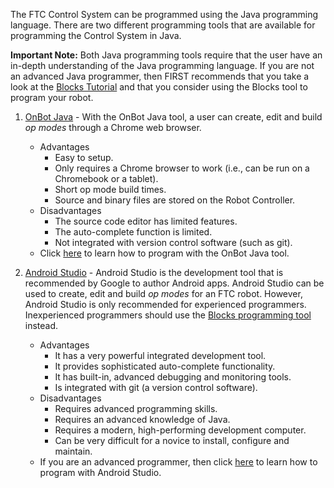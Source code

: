 The FTC Control System can be programmed using the Java programming language.  There are two different programming tools that are available for programming the Control System in Java.

**Important Note:** Both Java programming tools require that the user have an in-depth understanding of the Java programming language.  If you are not an advanced Java programmer, then FIRST recommends that you take a look at the [Blocks Tutorial](Blocks-Tutorial) and that you consider using the Blocks tool to program your robot.

1. [OnBot Java](OnBot-Java-Tutorial) -  With the OnBot Java tool, a user can create, edit and build _op modes_ through a Chrome web browser.
    * Advantages 
        - Easy to setup.
        - Only requires a Chrome browser to work (i.e., can be run on a Chromebook or a tablet).
        - Short op mode build times.
        - Source and binary files are stored on the Robot Controller.
    * Disadvantages 
        - The source code editor has limited features.
        - The auto-complete function is limited.
        - Not integrated with version control software (such as git).
    * Click [here](OnBot-Java-Tutorial) to learn how to program with the OnBot Java tool.

2. [Android Studio](Android-Studio-Tutorial) -  Android Studio is the development tool that is recommended by Google to author Android apps.  Android Studio can be used to create, edit and build _op modes_ for an FTC robot.  However, Android Studio is only recommended for experienced programmers.  Inexperienced programmers should use the [Blocks programming tool](Blocks-Tutorial) instead.   

    * Advantages 
        - It has a very powerful integrated development tool.
        - It provides sophisticated auto-complete functionality.
        - It has built-in, advanced debugging and monitoring tools.
        - Is integrated with git (a version control software).
    * Disadvantages 
        - Requires advanced programming skills.
        - Requires an advanced knowledge of Java.
        - Requires a modern, high-performing development computer.
        - Can be very difficult for a novice to install, configure and maintain.
     * If you are an advanced programmer, then click [here](Android-Studio-Tutorial) to learn how to program with Android Studio.

